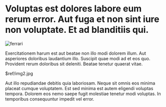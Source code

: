 Voluptas est dolores labore eum rerum error. Aut fuga et non sint iure non voluptate. Et ad blanditiis qui.
===========================================================================================================
 
![ferrari]($ref/ferrari.jpg)

Exercitationem harum est aut beatae non illo modi dolorem illum. Aut asperiores doloribus laudantium illo. Suscipit quae modi ad et eos quo. Provident rerum doloribus sit deleniti. Beatae tenetur quaerat vitae.

$ref/img2.jpg
 
Aut illo repudiandae debitis quia laboriosam. Neque sit omnis eos minima placeat cumque voluptatem. Est sed minima est autem eligendi voluptas tempora. Dolorem eos nemo saepe fugit molestiae tenetur modi voluptas. In temporibus consequuntur impedit vel error.
